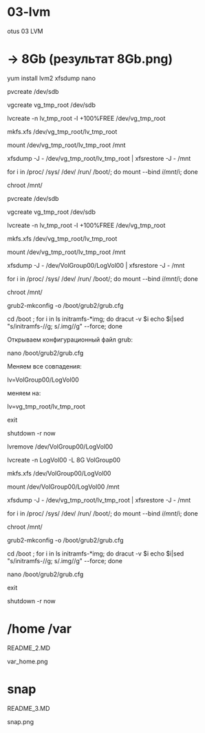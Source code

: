 # 03-lvm
otus 03 LVM
# -> 8Gb (результат 8Gb.png)

yum install lvm2 xfsdump nano

pvcreate /dev/sdb

vgcreate vg_tmp_root /dev/sdb

lvcreate -n lv_tmp_root -l +100%FREE /dev/vg_tmp_root

mkfs.xfs /dev/vg_tmp_root/lv_tmp_root

mount /dev/vg_tmp_root/lv_tmp_root /mnt

xfsdump -J - /dev/vg_tmp_root/lv_tmp_root | xfsrestore -J - /mnt

for i in /proc/ /sys/ /dev/ /run/ /boot/; do mount --bind $i /mnt/$i; done

chroot /mnt/

pvcreate /dev/sdb

vgcreate vg_tmp_root /dev/sdb

lvcreate -n lv_tmp_root -l +100%FREE /dev/vg_tmp_root

mkfs.xfs /dev/vg_tmp_root/lv_tmp_root

mount /dev/vg_tmp_root/lv_tmp_root /mnt

xfsdump -J - /dev/VolGroup00/LogVol00 | xfsrestore -J - /mnt

for i in /proc/ /sys/ /dev/ /run/ /boot/; do mount --bind $i /mnt/$i; done

chroot /mnt/

grub2-mkconfig -o /boot/grub2/grub.cfg

cd /boot ; for i in ls initramfs-*img; do dracut -v $i echo $i|sed "s/initramfs-//g; s/.img//g" --force; done

Открываем конфигурационный файл grub:

nano /boot/grub2/grub.cfg

Меняем все совпадения:

lv=VolGroup00/LogVol00

меняем на:

lv=vg_tmp_root/lv_tmp_root

exit

shutdown -r now

lvremove /dev/VolGroup00/LogVol00

lvcreate -n LogVol00 -L 8G VolGroup00

mkfs.xfs /dev/VolGroup00/LogVol00

mount /dev/VolGroup00/LogVol00 /mnt

xfsdump -J - /dev/vg_tmp_root/lv_tmp_root | xfsrestore -J - /mnt

for i in /proc/ /sys/ /dev/ /run/ /boot/; do mount --bind $i /mnt/$i; done

chroot /mnt/

grub2-mkconfig -o /boot/grub2/grub.cfg

cd /boot ; for i in ls initramfs-*img; do dracut -v $i echo $i|sed "s/initramfs-//g; s/.img//g" --force; done

nano /boot/grub2/grub.cfg

exit

shutdown -r now


# /home /var
README_2.MD

var_home.png
# snap
README_3.MD

snap.png
